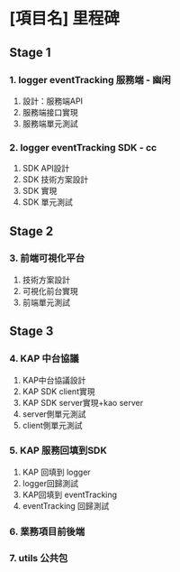 # [項目名] 里程碑

## Stage 1

### 1. logger eventTracking 服務端 - 幽闲

1. 設計：服務端API
2. 服務端接口實現
3. 服務端單元測試

### 2. logger eventTracking SDK - cc

1. SDK API設計
2. SDK 技術方案設計
3. SDK 實現
4. SDK 單元測試

## Stage 2

### 3. 前端可視化平台

1. 技術方案設計
2. 可視化前台實現
3. 前端單元測試

## Stage 3

### 4. KAP 中台協議

1. KAP中台協議設計
2. KAP SDK client實現
3. KAP SDK server實現+kao server
4. server側單元測試
5. client側單元測試

### 5. KAP 服務回填到SDK

1. KAP 回填到 logger
2. logger回歸測試
3. KAP回填到 eventTracking 
4. eventTracking 回歸測試

### 6. 業務項目前後端

### 7. utils 公共包

